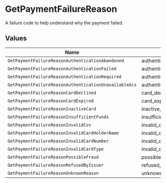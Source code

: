 # GetPaymentFailureReason

A failure code to help understand why the payment failed.


## Values

| Name                                                  | Value                                                 |
| ----------------------------------------------------- | ----------------------------------------------------- |
| `GetPaymentFailureReasonAuthenticationAbandoned`      | authentication_abandoned                              |
| `GetPaymentFailureReasonAuthenticationFailed`         | authentication_failed                                 |
| `GetPaymentFailureReasonAuthenticationRequired`       | authentication_required                               |
| `GetPaymentFailureReasonAuthenticationUnavailableAcs` | authentication_unavailable_acs                        |
| `GetPaymentFailureReasonCardDeclined`                 | card_declined                                         |
| `GetPaymentFailureReasonCardExpired`                  | card_expired                                          |
| `GetPaymentFailureReasonInactiveCard`                 | inactive_card                                         |
| `GetPaymentFailureReasonInsufficientFunds`            | insufficient_funds                                    |
| `GetPaymentFailureReasonInvalidCvv`                   | invalid_cvv                                           |
| `GetPaymentFailureReasonInvalidCardHolderName`        | invalid_card_holder_name                              |
| `GetPaymentFailureReasonInvalidCardNumber`            | invalid_card_number                                   |
| `GetPaymentFailureReasonInvalidCardType`              | invalid_card_type                                     |
| `GetPaymentFailureReasonPossibleFraud`                | possible_fraud                                        |
| `GetPaymentFailureReasonRefusedByIssuer`              | refused_by_issuer                                     |
| `GetPaymentFailureReasonUnknownReason`                | unknown_reason                                        |